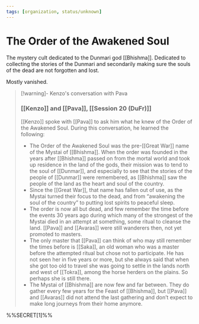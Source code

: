 ```yaml
---
tags: [organization, status/unknown]
---
```


# The Order of the Awakened Soul

The mystery cult dedicated to the Dunmari god [[Bhishma]]. Dedicated to collecting the stories of the Dunmari and secondarily making sure the souls of the dead are not forgotten and lost. 

Mostly vanished. 

> [!warning]- Kenzo's conversation with Pava 
> 
> ### [[Kenzo]] and [[Pava]], [[Session 20 (DuFr)]]
> 
> [[Kenzo]] spoke with [[Pava]] to ask him what he knew of the Order of the Awakened Soul. During this conversation, he learned the following:
> 
> - The Order of the Awakened Soul was the pre-[[Great War]] name of the Mystai of [[Bhishma]]. When the order was founded in the years after [[Bhishma]] passed on from the mortal world and took up residence in the land of the gods, their mission was to tend to the soul of [[Dunmar]], and especially to see that the stories of the people of [[Dunmar]] were remembered, as [[Bhishma]] saw the people of the land as the heart and soul of the country. 
> - Since the [[Great War]], that name has fallen out of use, as the Mystai turned their focus to the dead, and from “awakening the soul of the country” to putting lost spirits to peaceful sleep.
> - The order is now all but dead, and few remember the time before the events 30 years ago during which many of the strongest of the Mystai died in an attempt at something, some ritual to cleanse the land. [[Pava]] and [[Avaras]] were still wanderers then, not yet promoted to masters.
> - The only master that [[Pava]] can think of who may still remember the times before is [[Saka]], an old woman who was a master before the attempted ritual but chose not to participate. He has not seen her in five years or more, but she always said that when she got too old to travel she was going to settle in the lands north and west of [[Tokra]], among the horse herders on the plains. So perhaps she is still there.
> - The Mystai of [[Bhishma]] are now few and far between. They do gather every few years for the Feast of [[Bhishma]], but [[Pava]] and [[Avaras]] did not attend the last gathering and don’t expect to make long journeys from their home anymore.

%%SECRET[1]%%